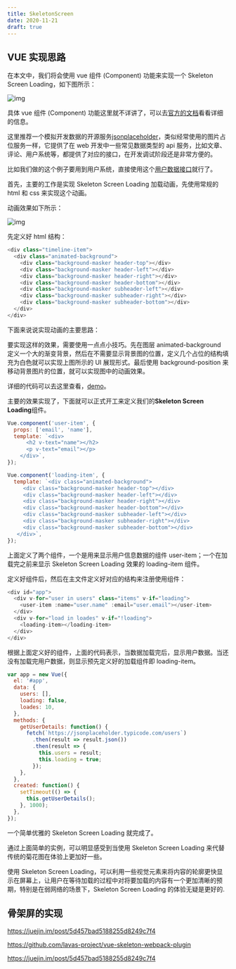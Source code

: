 ```yaml
---
title: SkeletonScreen
date: 2020-11-21
draft: true
---
```


## VUE 实现思路

在本文中，我们将会使用 vue 组件 (Component) 功能来实现一个 Skeleton Screen Loading，如下图所示：

![img](https://blog-10039692.file.myqcloud.com/1508382785194_44_1508382808701.gif)

具体 vue 组件 (Component) 功能这里就不详讲了，可以去[官方的文档](https://cn.vuejs.org/v2/guide/components.html)看看详细的信息。

这里推荐一个模拟开发数据的开源服务[jsonplaceholder](https://jsonplaceholder.typicode.com/)，类似经常使用的图片占位服务一样，它提供了在 web 开发中一些常见数据类型的 api 服务，比如文章、评论、用户系统等，都提供了对应的接口，在开发调试阶段还是非常方便的。

比如我们做的这个例子要用到用户系统，直接使用这个[用户数据接口](https://jsonplaceholder.typicode.com/users)就行了。

首先，主要的工作是实现 Skeleton Screen Loading 加载动画，先使用常规的 html 和 css 来实现这个动画。

动画效果如下所示：

![img](https://blog-10039692.file.myqcloud.com/1508382906163_7373_1508382929797.gif)

先定义好 html 结构：

```js
<div class="timeline-item">
  <div class="animated-background">
    <div class="background-masker header-top"></div>
    <div class="background-masker header-left"></div>
    <div class="background-masker header-right"></div>
    <div class="background-masker header-bottom"></div>
    <div class="background-masker subheader-left"></div>
    <div class="background-masker subheader-right"></div>
    <div class="background-masker subheader-bottom"></div>
  </div>
</div>
```

下面来说说实现动画的主要思路：

要实现这样的效果，需要使用一点点小技巧。先在图层 animated-background 定义一个大的渐变背景，然后在不需要显示背景图的位置，定义几个占位的结构填充为白色就可以实现上图所示的 UI 展现形式。最后使用 background-position 来移动背景图片的位置，就可以实现图中的动画效果。

详细的代码可以去这里查看，[demo](https://codepen.io/janily/pen/rGqQgJ)。

主要的效果实现了，下面就可以正式开工来定义我们的**Skeleton Screen Loading**组件。

```js
Vue.component('user-item', {
  props: ['email', 'name'],
  template: `<div>
      <h2 v-text="name"></h2>
      <p v-text="email"></p>
    </div>`,
});

Vue.component('loading-item', {
  template: `<div class="animated-background">
     <div class="background-masker header-top"></div>
     <div class="background-masker header-left"></div>
     <div class="background-masker header-right"></div>
     <div class="background-masker header-bottom"></div>
     <div class="background-masker subheader-left"></div>
     <div class="background-masker subheader-right"></div>
     <div class="background-masker subheader-bottom"></div>
   </div>`,
});
```

上面定义了两个组件，一个是用来显示用户信息数据的组件 user-item；一个在加载完之前来显示 Skeleton Screen Loading 效果的 loading-item 组件。

定义好组件后，然后在主文件定义好对应的结构来注册使用组件：

```js
<div id="app">
  <div v-for="user in users" class="items" v-if="loading">
    <user-item :name="user.name" :email="user.email"></user-item>
  </div>
  <div v-for="load in loades" v-if="!loading">
    <loading-item></loading-item>
  </div>
</div>
```

根据上面定义好的组件，上面的代码表示，当数据加载完后，显示用户数据。当还没有加载完用户数据，则显示预先定义好的加载组件即 loading-item。

```js
var app = new Vue({
  el: '#app',
  data: {
    users: [],
    loading: false,
    loades: 10,
  },
  methods: {
    getUserDetails: function() {
      fetch(`https://jsonplaceholder.typicode.com/users`)
        .then(result => result.json())
        .then(result => {
          this.users = result;
          this.loading = true;
        });
    },
  },
  created: function() {
    setTimeout(() => {
      this.getUserDetails();
    }, 1000);
  },
});
```

一个简单优雅的 Skeleton Screen Loading 就完成了。

通过上面简单的实例，可以明显感受到当使用 Skeleton Screen Loading 来代替传统的菊花图在体验上更加好一些。

使用 Skeleton Screen Loading，可以利用一些视觉元素来将内容的轮廓更快显示在屏幕上，让用户在等待加载的过程中对将要加载的内容有一个更加清晰的预期，特别是在弱网络的场景下，Skeleton Screen Loading 的体验无疑是更好的.

## 骨架屏的实现

https://juejin.im/post/5d457bad5188255d8249c7f4

https://github.com/lavas-project/vue-skeleton-webpack-plugin

https://juejin.im/post/5d457bad5188255d8249c7f4
